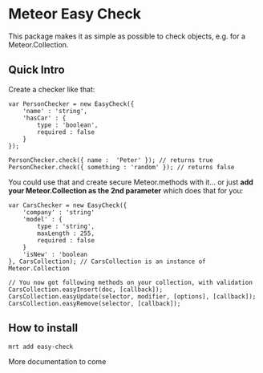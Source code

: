 Meteor Easy Check
=====================

This package makes it as simple as possible to check objects, e.g. for a Meteor.Collection.

## Quick Intro

Create a checker like that:

```
var PersonChecker = new EasyCheck({
	'name' : 'string',
	'hasCar' : {
		type : 'boolean',
		required : false
	}
});

PersonChecker.check({ name :  'Peter' }); // returns true
PersonChecker.check({ something : 'random' }); // returns false

```

You could use that and create secure Meteor.methods with it… or just **add your Meteor.Collection as the 2nd parameter** which does that for you:

```
var CarsChecker = new EasyCheck({
	'company' : 'string' 
	'model' : {
		type : 'string',
		maxLength : 255,
		required : false
	}
	'isNew' : 'boolean
}, CarsCollection); // CarsCollection is an instance of Meteor.Collection

// You now got following methods on your collection, with validation
CarsCollection.easyInsert(doc, [callback]);
CarsCollection.easyUpdate(selector, modifier, [options], [callback]);
CarsCollection.easyRemove(selector, [callback]);

```



## How to install
```
mrt add easy-check
```

More documentation to come
